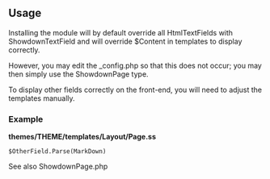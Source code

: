## Usage ##

Installing the module will by default override all HtmlTextFields with ShowdownTextField and will override $Content in templates to display correctly.

However, you may edit the _config.php so that this does not occur; you may then simply use the ShowdownPage type.

To display other fields correctly on the front-end, you will need to adjust the templates manually.

### Example ###
**themes/THEME/templates/Layout/Page.ss**

    $OtherField.Parse(MarkDown) 


See also ShowdownPage.php
